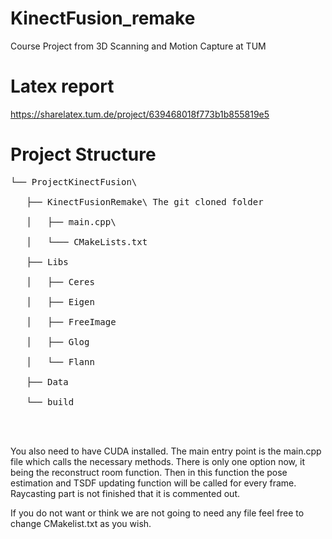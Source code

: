 # KinectFusion_remake
Course Project from 3D Scanning and Motion Capture at TUM
# Latex report
https://sharelatex.tum.de/project/639468018f773b1b855819e5

# Project Structure
<pre>
└── ProjectKinectFusion\ <br />
   ├── KinectFusionRemake\ The git cloned folder <br />
   │   ├── main.cpp\ <br />
   │   └─── CMakeLists.txt  <br />
   ├── Libs <br />
   │   ├── Ceres<br />
   │   ├── Eigen<br />
   │   ├── FreeImage<br />
   │   ├── Glog<br />
   │   └── Flann  <br />
   ├── Data<br />
   └── build<br />
   <br />
</pre>

You also need to have CUDA installed. The main entry point is the main.cpp file which calls the necessary methods. There is only one option now, it being the reconstruct room function. Then in this function the pose estimation and TSDF updating function will be called for every frame. Raycasting part is not finished that it is commented out.

If you do not want or think we are not going to need any file feel free to change CMakelist.txt as you wish.
